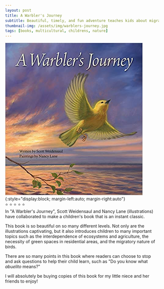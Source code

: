 ```yaml
---
layout: post
title: A Warbler's Journey
subtitle: Beautiful, timely, and fun adventure teaches kids about migratory birds
thumbnail-img: /assets/img/warblers-journey.jpg
tags: [books, multicultural, childrens, nature]
---
```

![A Warbler's Journey cover](/assets/img/warblers-journey.jpg){:style="display:block; margin-left:auto; margin-right:auto"}
<br>
:star: :star: :star: :star: :star: 
<br>
In "A Warbler's Journey", Scott Weidensaul and Nancy Lane (illustrations) have collaborated to make a children's book that is an instant classic.

This book is so beautiful on so many different levels. Not only are the illustrations captivating, but it also introduces children to many important topics such as the interdependence of ecosystems and agriculture, the necessity of green spaces in residential areas, and the migratory nature of birds.

There are so many points in this book where readers can choose to stop and ask questions to help their child learn, such as "Do you know what *abuelito* means?"

I will absolutely be buying copies of this book for my little niece and her friends to enjoy!